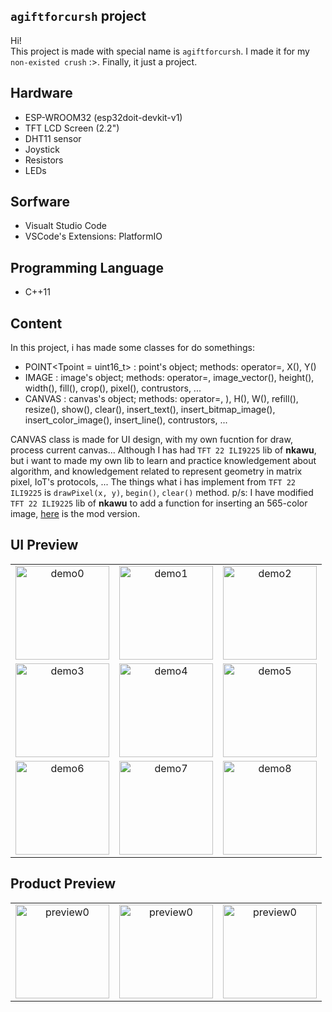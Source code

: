 ## ```agiftforcursh``` project
Hi! <br>
This project is made with special name is ```agiftforcursh```. I made it for my ```non-existed crush``` :>. Finally, it just a project.

## Hardware
- ESP-WROOM32 (esp32doit-devkit-v1)
- TFT LCD Screen (2.2")
- DHT11 sensor
- Joystick
- Resistors
- LEDs
  
## Sorfware
- Visualt Studio Code
- VSCode's Extensions: PlatformIO
  
## Programming Language
- C++11
  
## Content
In this project, i has made some classes for do somethings:
- POINT<Tpoint = uint16_t> : point's object; methods: operator=, X(), Y() 
- IMAGE<Timage> : image's object; methods: operator=, image_vector(), height(), width(), fill(), crop(), pixel(), contrustors, ... 
- CANVAS<Tcanvas> : canvas's object; methods: operator=, ), H(), W(), refill(), resize(), show(), clear(), insert_text(), insert_bitmap_image(), insert_color_image(), insert_line(), contrustors, ...

CANVAS class is made for UI design, with my own fucntion for draw, process current canvas... Although I has had ```TFT 22 ILI9225``` lib of **nkawu**, but i want to made my own lib to learn and practice knowledgement about algorithm, and knowledgement related to represent geometry in matrix pixel, IoT's protocols, ... The things what i has implement from  ```TFT 22 ILI9225``` is ```drawPixel(x, y)```, ```begin()```, ```clear()``` method.
p/s: I have modified ```TFT 22 ILI9225``` lib of **nkawu** to add a function for inserting an 565-color image, [here](https://github.com/ngxx-fus/TFT_22_ILI9225_MOD.git) is the mod version.

## UI Preview
|    |    |    |
|:--:|:--:|:--:|
|<img src="https://github.com/user-attachments/assets/a4337c0f-4a27-4d5c-9758-9d42d6d7a2f7" alt="demo0" style="width: 150px;"/>|<img src="https://github.com/user-attachments/assets/77e80268-7111-4120-9815-e06380eb2bf6" alt="demo1" style="width: 150px;"/>|<img src="https://github.com/user-attachments/assets/62f3a9f1-e5f2-4681-9cc6-5bcd12ed43ed" alt="demo2" style="width: 150px;"/>|
|<img src="https://github.com/user-attachments/assets/57a74e81-983f-470a-a947-f26a9358fb0e" alt="demo3" style="width: 150px;"/>|<img src="https://github.com/user-attachments/assets/a62f6bda-be75-4091-b6ab-8399d77415f5" alt="demo4" style="width: 150px;"/>|<img src="https://github.com/user-attachments/assets/2608c0ca-1dee-4f68-955e-29e6da5038e8" alt="demo5" style="width: 150px;"/>|
|<img src="https://github.com/user-attachments/assets/c2bfa7ae-f121-4d09-9495-6632ea713d3c" alt="demo6" style="width: 150px;"/>|<img src="https://github.com/user-attachments/assets/2773fbf3-ce89-427b-8c0d-a0fbfcfe1250" alt="demo7" style="width: 150px;"/>|<img src="https://github.com/user-attachments/assets/543cf145-e043-4f39-9fb5-f373b0661265" alt="demo8" style="width: 150px;"/>|

## Product Preview
|    |    |    |
|:--:|:--:|:--:|
|<img src="https://github.com/user-attachments/assets/c5ccf7fb-b355-42e7-ac97-4338d27a062b" alt="preview0" style="width: 150px;"/>|<img src="https://github.com/user-attachments/assets/2b1f1c54-aa25-4484-b9b0-69b92d5a4b47" alt="preview0" style="width: 150px;"/>|  <img src="https://github.com/user-attachments/assets/3d31c5d9-b428-46c1-9e01-d384613b1570" alt="preview0" style="width: 150px;"/>  |
